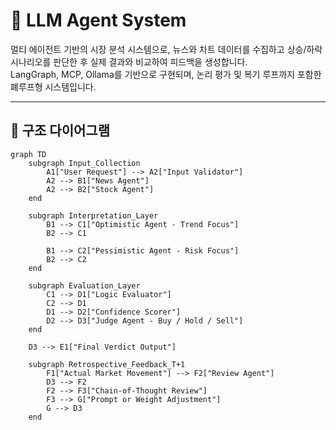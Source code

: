 # 🧠 LLM Agent System

멀티 에이전트 기반의 시장 분석 시스템으로, 뉴스와 차트 데이터를 수집하고 상승/하락 시나리오를 판단한 후 실제 결과와 비교하여 피드백을 생성합니다.  
LangGraph, MCP, Ollama를 기반으로 구현되며, 논리 평가 및 복기 루프까지 포함한 폐루프형 시스템입니다.

---

## 🧠 구조 다이어그램

```mermaid
graph TD
    subgraph Input_Collection
        A1["User Request"] --> A2["Input Validator"]
        A2 --> B1["News Agent"]
        A2 --> B2["Stock Agent"]
    end

    subgraph Interpretation_Layer
        B1 --> C1["Optimistic Agent - Trend Focus"]
        B2 --> C1

        B1 --> C2["Pessimistic Agent - Risk Focus"]
        B2 --> C2
    end

    subgraph Evaluation_Layer
        C1 --> D1["Logic Evaluator"]
        C2 --> D1
        D1 --> D2["Confidence Scorer"]
        D2 --> D3["Judge Agent - Buy / Hold / Sell"]
    end

    D3 --> E1["Final Verdict Output"]

    subgraph Retrospective_Feedback_T+1
        F1["Actual Market Movement"] --> F2["Review Agent"]
        D3 --> F2
        F2 --> F3["Chain-of-Thought Review"]
        F3 --> G["Prompt or Weight Adjustment"]
        G --> D3
    end
